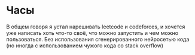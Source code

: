 # Часы
В общем говоря я устал нарешивать leetcode и codeforces, и хочется уже написать хоть что-то своё, что можно запустить и чем можно пользоваться. 
Без использования сгенерированного нейросетью кода (но иногда с использованием чужого кода со stack overflow)